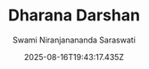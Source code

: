 ---
title: "Dharana Darshan"
date: "2025-08-16T19:43:17.435Z"
author: "Swami Niranjanananda Saraswati"
read_year: "NO"
recommendation: '3'
url: /bookshelf/dharana-darshan
---